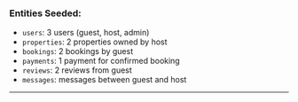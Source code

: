 
### Entities Seeded:
- `users`: 3 users (guest, host, admin)
- `properties`: 2 properties owned by host
- `bookings`: 2 bookings by guest
- `payments`: 1 payment for confirmed booking
- `reviews`: 2 reviews from guest
- `messages`: messages between guest and host

---